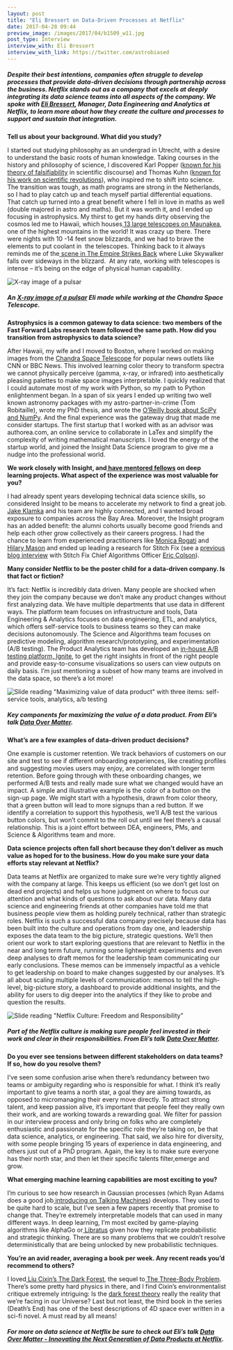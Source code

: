 ```yaml
---
layout: post
title: "Eli Bressert on Data-Driven Processes at Netflix"
date: 2017-04-28 09:44
preview_image: /images/2017/04/b1509_w11.jpg
post_type: Interview
interview_with: Eli Bressert
interview_with_link: https://twitter.com/astrobiased
---
```


##### Despite their best intentions, companies often struggle to develop processes that provide data-driven decisions through partnership across the business. Netflix stands out as a company that excels at deeply integrating its data science teams into all aspects of the company. We spoke with [Eli Bressert](https://twitter.com/astrobiased), Manager, Data Engineering and Analytics at Netflix, to learn more about how they create the culture and processes to support and sustain that integration.

**Tell us about your background. What did you study?**

I started out studying philosophy as an undergrad in Utrecht, with a desire to understand the basic roots of human knowledge. Taking courses in the history and philosophy of science, I discovered Karl Popper ([known for his theory of falsifiability](https://plato.stanford.edu/entries/popper/) in scientific discourse) and Thomas Kuhn ([known for his work on scientific revolutions](https://plato.stanford.edu/entries/thomas-kuhn/)), who inspired me to shift into science. The transition was tough, as math programs are strong in the Netherlands, so I had to play catch up and teach myself partial differential equations. That catch up turned into a great benefit where I fell in love in maths as well (double majored in astro and maths). But it was worth it, and I ended up focusing in astrophysics. My thirst to get my hands dirty observing the cosmos led me to Hawaii, which houses[ 13 large telescopes on Maunakea](http://www.imiloahawaii.org/61/astronomical-observatories), one of the highest mountains in the world! It was crazy up there. There were nights with 10 -14 feet snow blizzards, and we had to brave the elements to put coolant in &nbsp;the telescopes. Thinking back to it always reminds me of the[ scene in The Empire Strikes Back](https://www.youtube.com/watch?v=CXmp1hLK0tY) where Luke Skywalker falls over sideways in the blizzard. &nbsp;At any rate, working with telescopes is intense – it’s being on the edge of physical human capability.

![X-ray image of a pulsar](/static/images/2017/04/b1509_w11.jpg)

##### An [X-ray image of a pulsar](http://chandra.harvard.edu/photo/2009/b1509/) Eli made while working at the Chandra Space Telescope.

**Astrophysics is a common gateway to data science: two members of the Fast Forward Labs research team followed the same path. How did you transition from astrophysics to data science?**

After Hawaii, my wife and I moved to Boston, where I worked on making images from the [Chandra Space Telescope](http://chandra.harvard.edu/about/axaf_mission.html) for popular news outlets like CNN or BBC News. This involved learning color theory to transform spectra we cannot physically perceive (gamma, x-ray, or infrared) into aesthetically pleasing palettes to make space images interpretable. I quickly realized that I could automate most of my work with Python, so my path to Python enlightenment began. In a span of six years I ended up writing two well known astronomy packages with my astro-partner-in-crime (Tom Robitaille), wrote my PhD thesis, and wrote the [O’Reilly book about SciPy and NumPy](http://shop.oreilly.com/product/0636920020219.do). And the final experience was the gateway drug that made me consider startups. The first startup that I worked with as an advisor was authorea.com, an online service to collaborate in LaTex and simplify the complexity of writing mathematical manuscripts. I loved the energy of the startup world, and joined the Insight Data Science program to give me a nudge into the professional world.

**We work closely with Insight, and[ have mentored fellows](http://blog.fastforwardlabs.com/2016/08/26/exploring-deep-learning-on-satellite-data.html) on deep learning projects. What aspect of the experience was most valuable for you?**

I had already spent years developing technical data science skills, so considered Insight to be means to accelerate my network to find a great job.[ Jake Klamka](https://www.linkedin.com/in/jakeklamka/) and his team are highly connected, and I wanted broad exposure to companies across the Bay Area. Moreover, the Insight program has an added benefit: the alumni cohorts usually become good friends and help each other grow collectively as their careers progress. I had the chance to learn from experienced practitioners like [Monica Rogati](https://twitter.com/mrogati) and [Hilary Mason](https://twitter.com/hmason) and ended up leading a research for Stitch Fix (see a [previous blog interview](http://blog.fastforwardlabs.com/2016/05/25/human-machine-algorithms-interview-with-eric.html) with Stitch Fix Chief Algorithms Officer [Eric Colson](https://twitter.com/ericcolson)).

**Many consider Netflix to be the poster child for a data-driven company. Is that fact or fiction?**

It’s fact: Netflix is incredibly data driven. Many people are shocked when they join the company because we don’t make any product changes without first analyzing data. We have multiple departments that use data in different ways. The platform team focuses on infrastructure and tools, Data Engineering &amp; Analytics focuses on data engineering, ETL, and analytics, which offers self-service tools to business teams so they can make decisions autonomously. The Science and Algorithms team focuses on predictive modeling, algorithm research/prototyping, and experimentation (A/B testing). The Product Analytics team has developed an [in-house A/B testing platform, Ignite](http://techblog.netflix.com/2016/04/its-all-about-testing-netflix.html), to get the right insights in front of the right people and provide easy-to-consume visualizations so users can view outputs on daily basis. I’m just mentioning a subset of how many teams are involved in the data space, so there’s a lot more!

![Slide reading "Maximizing value of data product" with three items: self-service tools, analytics, a/b testing](/static/images/2017/04/bressert-slide.png)

##### Key components for maximizing the value of a data product. From Eli’s talk [Data Over Matter](https://www.youtube.com/watch?v=pFly0N-hjYo).

**What’s are a few examples of data-driven product decisions?**

One example is customer retention. We track behaviors of customers on our site and test to see if different onboarding experiences, like creating profiles and suggesting movies users may enjoy, are correlated with longer term retention. Before going through with these onboarding changes, we performed A/B tests and really made sure what we changed would have an impact. A simple and illustrative example is the color of a button on the sign-up page. We might start with a hypothesis, drawn from color theory, that a green button will lead to more signups than a red button. If we identify a correlation to support this hypothesis, we’ll A/B test the various button colors, but won’t commit to the roll out until we feel there’s a causal relationship. This is a joint effort between DEA, engineers, PMs, and Science &amp; Algorithms team and more.

**Data science projects often fall short because they don’t deliver as much value as hoped for to the business. How do you make sure your data efforts stay relevant at Netflix?**

Data teams at Netflix are organized to make sure we’re very tightly aligned with the company at large. This keeps us efficient (so we don’t get lost on dead end projects) and helps us hone judgment on where to focus our attention and what kinds of questions to ask about our data. Many data science and engineering friends at other companies have told me that business people view them as holding purely technical, rather than strategic roles. Netflix is such a successful data company precisely because data has been built into the culture and operations from day one, and leadership exposes the data team to the big picture, strategic questions. We’ll then orient our work to start exploring questions that are relevant to Netflix in the near and long term future, running some lightweight experiments and even deep analyses to draft memos for the leadership team communicating our early conclusions. These memos can be immensely impactful as a vehicle to get leadership on board to make changes suggested by our analyses. It’s all about scaling multiple levels of communication: memos to tell the high-level, big-picture story, a dashboard to provide additional insights, and the ability for users to dig deeper into the analytics if they like to probe and question the results. 

![Slide reading "Netflix Culture: Freedom and Responsibility"](/static/images/2017/04/bressert-slide-culture.png)

##### Part of the Netflix culture is making sure people feel invested in their work and clear in their responsibilities. From Eli’s talk [Data Over Matter](https://www.youtube.com/watch?v=pFly0N-hjYo).

**Do you ever see tensions between different stakeholders on data teams? If so, how do you resolve them?**

I’ve seen some confusion arise when there’s redundancy between two teams or ambiguity regarding who is responsible for what. I think it’s really important to give teams a north star, a goal they are aiming towards, as opposed to micromanaging their every move directly. To attract strong talent, and keep passion alive, it’s important that people feel they really own their work, and are working towards a rewarding goal. We filter for passion in our interview process and only bring on folks who are completely enthusiastic and passionate for the specific role they’re taking on, be that data science, analytics, or engineering. That said, we also hire for diversity, with some people bringing 15 years of experience in data engineering, and others just out of a PhD program. Again, the key is to make sure everyone has their north star, and then let their specific talents filter,emerge and grow.

**What emerging machine learning capabilities are most exciting to you?**

I’m curious to see how research in Gaussian processes (which Ryan Adams does a good job[ introducing on Talking Machines](http://www.thetalkingmachines.com/blog/2016/1/28/openai-and-gaussian-processes)) develops. They used to be quite hard to scale, but I’ve seen a few papers recently that promise to change that. They’re extremely interpretable models that can used in many different ways. In deep learning, I’m most excited by game-playing algorithms like AlphaGo or[ Libratus](https://www.cmu.edu/news/stories/archives/2017/january/AI-beats-poker-pros.html) given how they replicate probabilistic and strategic thinking. There are so many problems that we couldn’t resolve deterministically that are being unlocked by new probabilistic techniques.

**You’re an avid reader, averaging a book per week. Any recent reads you’d recommend to others?**

I loved[ Liu Cixin’s The Dark Forest](https://en.wikipedia.org/wiki/The_Dark_Forest), the sequel to[ The Three-Body Problem](https://en.wikipedia.org/wiki/The_Three-Body_Problem). There’s some pretty hard physics in there, and I find Cixin’s environmentalist critique extremely intriguing: Is the [dark forest theory](https://www.quora.com/What-is-the-Dark-Forest-Theory-of-the-cosmos-which-is-a-response-to-the-Fermi-Paradox) really the reality that we’re facing in our Universe? Last but not least, the third book in the series (Death’s End) has one of the best descriptions of 4D space ever written in a sci-fi novel. A must read by all means!

##### For more on data science at Netflix be sure to check out Eli’s talk [Data Over Matter - Innovating the Next Generation of Data Products at Netflix](https://www.youtube.com/watch?v=pFly0N-hjYo).